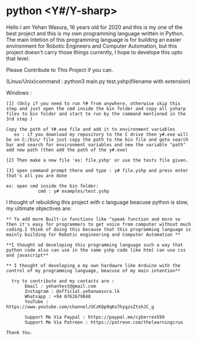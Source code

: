 # python <Y#/Y-sharp>
Hello I am Yehan Wasura, 16 years old for 2020 and this is my one of the best project and this is my own programming language written in Python. The main Intetion of this programming language is for building an easier environment for Robotic Engineers and Computer Automation, but this project doesn't carry those things currently, I hope to develope this upto that level. 

Please Contribute to This Project if you can.


(Linux/Unix)command : python3 main.py test.yshp(filename with extension)

Windows : 
```
[1] (Only if you need to run Y# from anywhere, otherwise skip this step and just open the cmd inside the bin folder and copy all ysharp files to bin folder and start to run by the command mentioned in the 3rd step )

Copy the path of Y#.exe file and add it to environment variables
   ex : if you download my repository to the C drive then y#.exe will be on C:/bin/ file just copy the path to the bin file and goto search bar and search for environment variables and new the variable "path" add new path (then add the path of the y#.exe)
   
[2] Then make a new file 'ex: file.yshp' or use the tests file given.

[3] open command prompt there and type : y# file.yshp and press enter that's all you are done

ex: open cmd inside the bin folder:
            cmd : y# examples/test.yshp

```

I thought of rebuilding this project with c language beacuse python is slow, my ultimate objectives are:
  ```
  ** To add more Built-in functions like "speak function and more so then it's easy for programmers to get voice from computer without much coding.I think of doing this because that this programming language is mainly building for Robotic engineering and Computer Automation **
  
  **I thought od developing this programming language such a way that python code also can use in the same yshp code like html can use css and javascript**
  
  ** I thought of developing a my own hardawre like Arduino with the control of my programming language, beacuse of my main intention**
  ```
	
```	
  try to contribute and my contacts are :
       Email : yehantest@gmail.com
       Instagram : @official.yehanwasura.lk
       Whatsapp : +94 0762679048
       YouTube : https://www.youtube.com/channel/UCzK8p9qKo7hygzsZtshJC_g
       
       Support Me Via Paypal : https://paypal.me/cyberrex599
       Support Me Via Patreon : https://patreon.com/thelearningcrux
 ```      
    Thank You.
